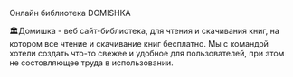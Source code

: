 Онлайн библиотека DOMISHKA

🏛Домишка - веб сайт-библиотека, для чтения и скачивания книг, на котором все чтение и скачивание книг бесплатно.
Мы с командой хотели создать что-то свежее и удобное для пользователей, при этом не состовляющее труда в использовании.
